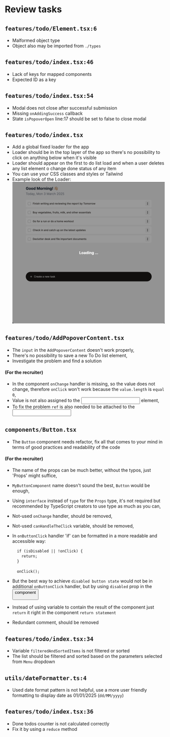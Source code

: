 # Review tasks

## `features/todo/Element.tsx:6`

- Malformed object type
- Object also may be imported from `./types`

## `features/todo/index.tsx:46`

- Lack of keys for mapped components
- Expected ID as a key

## `features/todo/index.tsx:54`

- Modal does not close after successful submission
- Missing `onAddingSuccess` callback
- State `isPopoverOpen` line:17 should be set to false to close modal

## `features/todo/index.tsx`

- Add a global fixed loader for the app
- Loader should be in the top layer of the app so there's no possibility to click
  on anything below when it's visible
- Loader should appear on the first to do list load and when a user deletes any list element o change done status of any item
- You can use your CSS classes and styles or Tailwind
- Example look of the Loader:
  ![Loader example](public/images/Loader.png)

## `features/todo/AddPopoverContent.tsx`

- The `input` in the `AddPopoverContent` doesn't work properly,
- There's no possibility to save a new To Do list element,
- Investigate the problem and find a solution

#### (For the recruiter)

- In the component `onChange` handler is missing, so the value does not change,
  therefore `onClick` won't work because the `value.length` is `equal 0`,
- Value is not also assigned to the <input/> element,
- To fix the problem `ref` is also needed to be attached to the <input/>

## `components/Button.tsx`

- The `Button` component needs refactor, fix all that comes to your mind in terms of
  good practices and readability of the code

#### (For the recruiter)

- The name of the props can be much better, without the typos, just 'Props' might suffice,
- `MyButtonComponent` name doesn't sound the best, `Button` would be enough,
- Using `interface` instead of `type` for the `Props` type, it's not required but recommended by
  TypeScript creators to use type as much as you can,
- Not-used `onChange` handler, should be removed,
- Not-used `canHandleTheClick` variable, should be removed,
- In `onButtonClick` handler 'if' can be formatted in a more readable and accessible way:

  ```
    if (isDisabled || !onClick) {
      return;
    }

    onClick();
  ```

- But the best way to achieve `disabled button state` would not be in additional `onButtonClick` handler, but
  by using `disabled` prop in the <button/> component
- Instead of using variable to contain the result of the component just `return` it right in the component `return statement`
- Redundant comment, should be removed

## `features/todo/index.tsx:34`

- Variable `filteredAndSortedItems` is not filtered or sorted
- The list should be filtered and sorted based on the parameters selected from `Menu` dropdown

## `utils/dateFormatter.ts:4`

- Used date format pattern is not helpful, use a more user friendly formatting to display date as 01/01/2025 (`dd/MM/yyyy`)

## `features/todo/index.tsx:36`

- Done todos counter is not calculated correctly
- Fix it by using a `reduce` method
